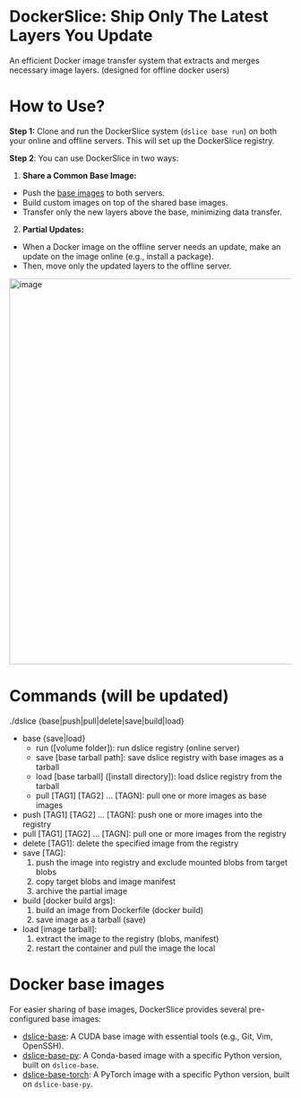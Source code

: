 # DockerSlice: Ship Only The Latest Layers You Update

An efficient Docker image transfer system that extracts and merges necessary image layers. (designed for offline docker users)

# How to Use?

**Step 1:** Clone and run the DockerSlice system (`dslice base run`) on both your online and offline servers. This will set up the DockerSlice registry.

**Step 2**: You can use DockerSlice in two ways:

1. **Share a Common Base Image:**

- Push the [base images](#docker-base-images) to both servers.
- Build custom images on top of the shared base images.
- Transfer only the new layers above the base, minimizing data transfer.

2. **Partial Updates:**

- When a Docker image on the offline server needs an update, make an update on the image online (e.g., install a package).
- Then, move only the updated layers to the offline server.

<img width="688" alt="image" src="https://github.com/user-attachments/assets/6f367d37-709b-4f7b-8109-6cba191a3e42" />

# Commands (will be updated)
./dslice {base|push|pull|delete|save|build|load}
- base {save|load}
    - run ([volume folder]): run dslice registry (online server)
    - save [base tarball path]: save dslice registry with base images as a tarball
    - load [base tarball] ([install directory]): load dslice registry from the tarball 
    - pull [TAG1] [TAG2] ... [TAGN]: pull one or more images as base images
- push [TAG1] [TAG2] ... [TAGN]: push one or more images into the registry
- pull [TAG1] [TAG2] ... [TAGN]: pull one or more images from the registry
- delete [TAG1]: delete the specified image from the registry
- save [TAG]: 
    1. push the image into registry and exclude mounted blobs from target blobs
    2. copy target blobs and image manifest
    3. archive the partial image
- build [docker build args]: 
    1. build an image from Dockerfile (docker build)
    2. save image as a tarball (save)
- load [image tarball]: 
    1. extract the image to the registry (blobs, manifest)
    2. restart the container and pull the image the local

# Docker base images
For easier sharing of base images, DockerSlice provides several pre-configured base images:

- [dslice-base](https://hub.docker.com/r/junwha/dslice-base): A CUDA base image with essential tools (e.g., Git, Vim, OpenSSH).
- [dslice-base-py](https://hub.docker.com/r/junwha/dslice-base-py): A Conda-based image with a specific Python version, built on `dslice-base`.
- [dslice-base-torch](https://hub.docker.com/r/junwha/dslice-base-torch): A PyTorch image with a specific Python version, built on `dslice-base-py`.
